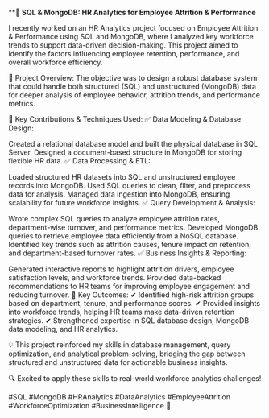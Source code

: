 ****🚀 SQL & MongoDB: HR Analytics for Employee Attrition & Performance**

I recently worked on an HR Analytics project focused on Employee Attrition & Performance using SQL and MongoDB, where I analyzed key workforce trends to support data-driven decision-making. This project aimed to identify the factors influencing employee retention, performance, and overall workforce efficiency.

🔹 Project Overview:
The objective was to design a robust database system that could handle both structured (SQL) and unstructured (MongoDB) data for deeper analysis of employee behavior, attrition trends, and performance metrics.

📌 Key Contributions & Techniques Used:
✅ Data Modeling & Database Design:

Created a relational database model and built the physical database in SQL Server.
Designed a document-based structure in MongoDB for storing flexible HR data.
✅ Data Processing & ETL:

Loaded structured HR datasets into SQL and unstructured employee records into MongoDB.
Used SQL queries to clean, filter, and preprocess data for analysis.
Managed data ingestion into MongoDB, ensuring scalability for future workforce insights.
✅ Query Development & Analysis:

Wrote complex SQL queries to analyze employee attrition rates, department-wise turnover, and performance metrics.
Developed MongoDB queries to retrieve employee data efficiently from a NoSQL database.
Identified key trends such as attrition causes, tenure impact on retention, and department-based turnover rates.
✅ Business Insights & Reporting:

Generated interactive reports to highlight attrition drivers, employee satisfaction levels, and workforce trends.
Provided data-backed recommendations to HR teams for improving employee engagement and reducing turnover.
🎯 Key Outcomes:
✔ Identified high-risk attrition groups based on department, tenure, and performance scores.
✔ Provided insights into workforce trends, helping HR teams make data-driven retention strategies.
✔ Strengthened expertise in SQL database design, MongoDB data modeling, and HR analytics.

💡 This project reinforced my skills in database management, query optimization, and analytical problem-solving, bridging the gap between structured and unstructured data for actionable business insights.

🔍 Excited to apply these skills to real-world workforce analytics challenges!

#SQL #MongoDB #HRAnalytics #DataAnalytics #EmployeeAttrition #WorkforceOptimization #BusinessIntelligence 🚀
